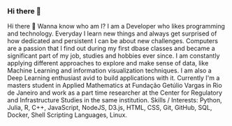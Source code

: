 ### Hi there 👋

<!--
**carloshilner/carloshilner** is a ✨ _special_ ✨ repository because its `README.md` (this file) appears on your GitHub profile.

Here are some ideas to get you started:

- 🔭 I’m currently working on ...
- 🌱 I’m currently learning ...
- 👯 I’m looking to collaborate on ...
- 🤔 I’m looking for help with ...
- 💬 Ask me about ...
- 📫 How to reach me: ...
- 😄 Pronouns: ...
- ⚡ Fun fact: ...
-->
Hi there 👋 Wanna know who am I?  I am a Developer who likes programming and technology.  Everyday I learn new things and always get surprised of how dedicated and persistent I can be about new challenges. Computers are a passion that I find out during my first dbase classes and became a significant part of my job, studies and hobbies ever since.  I am constantly applying different approaches to explore and make sense of data, like Machine Learning and information visualization techniques. I am also a Deep Learning enthusiast avid to build applications with it.  Currently I'm a masters student in Applied Mathematics at Fundação Getúlio Vargas in Rio de Janeiro and work as a part time researcher at the Center for Regulatory and Infrastructure Studies in the same institution.  Skills / Interests: Python, Julia, R, C++, JavaScript, NodeJS, D3.js, HTML, CSS, Git, GitHub, SQL, Docker, Shell Scripting Languages, Linux.
